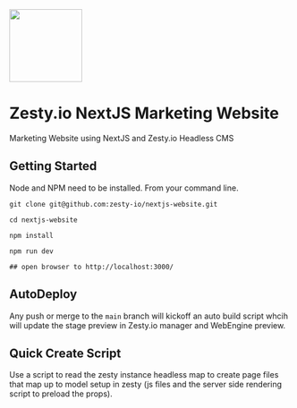 <img src="https://user-images.githubusercontent.com/729972/155242158-157ca88c-9047-4671-bd09-2bbef7035022.png" width="130">

# Zesty.io NextJS Marketing Website
Marketing Website using NextJS and Zesty.io Headless CMS


## Getting Started

Node and NPM need to be installed. From your command line.

```
git clone git@github.com:zesty-io/nextjs-website.git

cd nextjs-website

npm install

npm run dev

## open browser to http://localhost:3000/

```

## AutoDeploy

Any push or merge to the `main` branch will kickoff an auto build script whcih will update the stage preview in Zesty.io manager and WebEngine preview. 

## Quick Create Script

Use a script to read the zesty instance headless map to create page files that map up to model setup in zesty (js files and the server side rendering script to preload the props).

